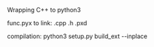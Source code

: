 Wrapping C++ to python3

func.pyx to link:
.cpp
.h
.pxd

compilation:
python3 setup.py build_ext --inplace
